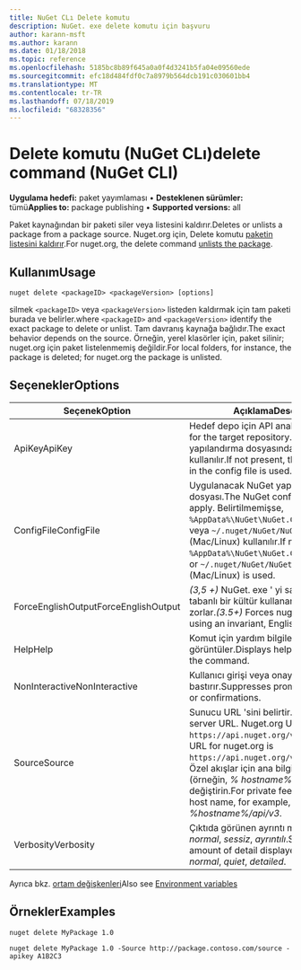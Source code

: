 ```yaml
---
title: NuGet CLı Delete komutu
description: NuGet. exe delete komutu için başvuru
author: karann-msft
ms.author: karann
ms.date: 01/18/2018
ms.topic: reference
ms.openlocfilehash: 5185bc8b89f645a0a0f4d3241b5fa04e09560ede
ms.sourcegitcommit: efc18d484fdf0c7a8979b564dcb191c030601bb4
ms.translationtype: MT
ms.contentlocale: tr-TR
ms.lasthandoff: 07/18/2019
ms.locfileid: "68328356"
---
```

# <a name="delete-command-nuget-cli"></a><span data-ttu-id="8d288-103">Delete komutu (NuGet CLı)</span><span class="sxs-lookup"><span data-stu-id="8d288-103">delete command (NuGet CLI)</span></span>

<span data-ttu-id="8d288-104">**Uygulama hedefi:** paket yayımlaması &bullet; **Desteklenen sürümler:** tümü</span><span class="sxs-lookup"><span data-stu-id="8d288-104">**Applies to:** package publishing &bullet; **Supported versions:** all</span></span>

<span data-ttu-id="8d288-105">Paket kaynağından bir paketi siler veya listesini kaldırır.</span><span class="sxs-lookup"><span data-stu-id="8d288-105">Deletes or unlists a package from a package source.</span></span> <span data-ttu-id="8d288-106">Nuget.org için, Delete komutu [paketin listesini kaldırır](../../nuget-org/policies/deleting-packages.md).</span><span class="sxs-lookup"><span data-stu-id="8d288-106">For nuget.org, the delete command [unlists the package](../../nuget-org/policies/deleting-packages.md).</span></span>

## <a name="usage"></a><span data-ttu-id="8d288-107">Kullanım</span><span class="sxs-lookup"><span data-stu-id="8d288-107">Usage</span></span>

```cli
nuget delete <packageID> <packageVersion> [options]
```

<span data-ttu-id="8d288-108">silmek `<packageID>` veya `<packageVersion>` listeden kaldırmak için tam paketi burada ve belirler.</span><span class="sxs-lookup"><span data-stu-id="8d288-108">where `<packageID>` and `<packageVersion>` identify the exact package to delete or unlist.</span></span> <span data-ttu-id="8d288-109">Tam davranış kaynağa bağlıdır.</span><span class="sxs-lookup"><span data-stu-id="8d288-109">The exact behavior depends on the source.</span></span> <span data-ttu-id="8d288-110">Örneğin, yerel klasörler için, paket silinir; nuget.org için paket listelenmemiş değildir.</span><span class="sxs-lookup"><span data-stu-id="8d288-110">For local folders, for instance, the package is deleted; for nuget.org the package is unlisted.</span></span>

## <a name="options"></a><span data-ttu-id="8d288-111">Seçenekler</span><span class="sxs-lookup"><span data-stu-id="8d288-111">Options</span></span>

| <span data-ttu-id="8d288-112">Seçenek</span><span class="sxs-lookup"><span data-stu-id="8d288-112">Option</span></span> | <span data-ttu-id="8d288-113">Açıklama</span><span class="sxs-lookup"><span data-stu-id="8d288-113">Description</span></span> |
| --- | --- |
| <span data-ttu-id="8d288-114">ApiKey</span><span class="sxs-lookup"><span data-stu-id="8d288-114">ApiKey</span></span> | <span data-ttu-id="8d288-115">Hedef depo için API anahtarı.</span><span class="sxs-lookup"><span data-stu-id="8d288-115">The API key for the target repository.</span></span> <span data-ttu-id="8d288-116">Mevcut değilse, yapılandırma dosyasında belirtilen bir tane kullanılır.</span><span class="sxs-lookup"><span data-stu-id="8d288-116">If not present, the one specified in the config file is used.</span></span> |
| <span data-ttu-id="8d288-117">ConfigFile</span><span class="sxs-lookup"><span data-stu-id="8d288-117">ConfigFile</span></span> | <span data-ttu-id="8d288-118">Uygulanacak NuGet yapılandırma dosyası.</span><span class="sxs-lookup"><span data-stu-id="8d288-118">The NuGet configuration file to apply.</span></span> <span data-ttu-id="8d288-119">Belirtilmemişse, `%AppData%\NuGet\NuGet.Config` (Windows) veya `~/.nuget/NuGet/NuGet.Config` (Mac/Linux) kullanılır.</span><span class="sxs-lookup"><span data-stu-id="8d288-119">If not specified, `%AppData%\NuGet\NuGet.Config` (Windows) or `~/.nuget/NuGet/NuGet.Config` (Mac/Linux) is used.</span></span>|
| <span data-ttu-id="8d288-120">ForceEnglishOutput</span><span class="sxs-lookup"><span data-stu-id="8d288-120">ForceEnglishOutput</span></span> | <span data-ttu-id="8d288-121">*(3,5 +)* NuGet. exe ' yi sabit, Ingilizce tabanlı bir kültür kullanarak çalışmaya zorlar.</span><span class="sxs-lookup"><span data-stu-id="8d288-121">*(3.5+)* Forces nuget.exe to run using an invariant, English-based culture.</span></span> |
| <span data-ttu-id="8d288-122">Help</span><span class="sxs-lookup"><span data-stu-id="8d288-122">Help</span></span> | <span data-ttu-id="8d288-123">Komut için yardım bilgilerini görüntüler.</span><span class="sxs-lookup"><span data-stu-id="8d288-123">Displays help information for the command.</span></span> |
| <span data-ttu-id="8d288-124">NonInteractive</span><span class="sxs-lookup"><span data-stu-id="8d288-124">NonInteractive</span></span> | <span data-ttu-id="8d288-125">Kullanıcı girişi veya onayları için istemleri bastırır.</span><span class="sxs-lookup"><span data-stu-id="8d288-125">Suppresses prompts for user input or confirmations.</span></span> |
| <span data-ttu-id="8d288-126">Source</span><span class="sxs-lookup"><span data-stu-id="8d288-126">Source</span></span> | <span data-ttu-id="8d288-127">Sunucu URL 'sini belirtir.</span><span class="sxs-lookup"><span data-stu-id="8d288-127">Specifies the server URL.</span></span> <span data-ttu-id="8d288-128">Nuget.org URL 'SI `https://api.nuget.org/v3/index.json`.</span><span class="sxs-lookup"><span data-stu-id="8d288-128">The URL for nuget.org is `https://api.nuget.org/v3/index.json`.</span></span> <span data-ttu-id="8d288-129">Özel akışlar için ana bilgisayar adını (örneğin, *% hostname%/api/v3*) değiştirin.</span><span class="sxs-lookup"><span data-stu-id="8d288-129">For private feeds, substitute the host name, for example, *%hostname%/api/v3*.</span></span> |
| <span data-ttu-id="8d288-130">Verbosity</span><span class="sxs-lookup"><span data-stu-id="8d288-130">Verbosity</span></span> | <span data-ttu-id="8d288-131">Çıktıda görünen ayrıntı miktarını belirtir: *normal*, *sessiz*, *ayrıntılı*.</span><span class="sxs-lookup"><span data-stu-id="8d288-131">Specifies the amount of detail displayed in the output: *normal*, *quiet*, *detailed*.</span></span> |

<span data-ttu-id="8d288-132">Ayrıca bkz. [ortam değişkenleri](cli-ref-environment-variables.md)</span><span class="sxs-lookup"><span data-stu-id="8d288-132">Also see [Environment variables](cli-ref-environment-variables.md)</span></span>

## <a name="examples"></a><span data-ttu-id="8d288-133">Örnekler</span><span class="sxs-lookup"><span data-stu-id="8d288-133">Examples</span></span>

```cli
nuget delete MyPackage 1.0

nuget delete MyPackage 1.0 -Source http://package.contoso.com/source -apikey A1B2C3
```

